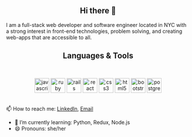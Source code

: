 <h2 align=center> Hi there 👋 </h2>

I am a full-stack web developer and software engineer located in NYC with a strong interest in front-end technologies, problem solving, and creating web-apps that are accessible to all. 
<h2 align=center>Languages & Tools</h2>
<br>
<p align=center>
    <img src="https://devicons.github.io/devicon/devicon.git/icons/javascript/javascript-original.svg" alt="javascript"
        width="40" height="40" />
    <img src="https://devicons.github.io/devicon/devicon.git/icons/ruby/ruby-original-wordmark.svg" alt="ruby"
        width="40" height="40" />
   <img src="https://devicons.github.io/devicon/devicon.git/icons/rails/rails-original-wordmark.svg" alt="rails"
        width="40" height="40" />
     <img src="https://devicons.github.io/devicon/devicon.git/icons/react/react-original-wordmark.svg" alt="react"
        width="40" height="40" />
   <img src="https://devicons.github.io/devicon/devicon.git/icons/css3/css3-original-wordmark.svg" alt="css3"
        width="40" height="40" />
    <img src="https://devicons.github.io/devicon/devicon.git/icons/html5/html5-original-wordmark.svg" alt="html5"
        width="40" height="40" />
    <img src="https://devicons.github.io/devicon/devicon.git/icons/bootstrap/bootstrap-plain.svg" alt="bootstrap"
        width="40" height="40" />
    <img src="https://devicons.github.io/devicon/devicon.git/icons/postgresql/postgresql-original-wordmark.svg"
        alt="postgresql" width="40" height="40" />
    <br>
    <br>
</p>

📫 How to reach me:
[LinkedIn](https://www.linkedin.com/in/barbara-bontempo-a17011131/), [Email](mailto:barbarabontempo94@gmail.com)
- 🌱 I’m currently learning: Python, Redux, Node.js
- 😄 Pronouns: she/her





<!--
**BarbaraBontempo/BarbaraBontempo** is a ✨ _special_ ✨ repository because its `README.md` (this file) appears on your GitHub profile.

Here are some ideas to get you started:

- 🔭 I’m currently working on ...
- 🌱 I’m currently learning ...
- 👯 I’m looking to collaborate on ...
- 🤔 I’m looking for help with ...
- 💬 Ask me about ...
- 📫 How to reach me: ...
- 😄 Pronouns: ...
- ⚡ Fun fact: ...
-->
